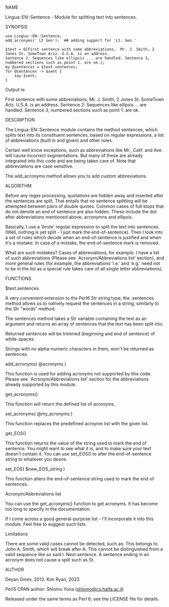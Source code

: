 NAME

Lingua::EN::Sentence - Module for splitting text into sentences.

SYNOPSIS

    use Lingua::EN::Sentence;
    add_acronyms(' Lt Gen');  ## adding support for 'Lt. Gen.' 

    $text = Q[First sentence with some abbreviations,  Mr. J. Smith, 2 Jones St. SomeTown Ariz. U.S.A. is an address.
    Sentence 2: Sequences like ellipsis ... are handled. Sentence 3, numbered sections such as point 1. are ok.];
    my @sentences = $text.sentences;
    for @sentences -> $sent {
        say $sent;
    }


Output is:

First sentence with some abbreviations, Mr. J. Smith, 2 Jones St. SomeTown
Ariz. U.S.A. is an address. Sentence 2: Sequences like ellipsis ... are
handled. Sentence 3, numbered sections such as point 1. are ok.

DESCRIPTION

The Lingua::EN::Sentence module contains the method sentences, which splits
text into its constituent sentences, based on regular expressions, a list
of abbreviations (built in and given) and other rules.

Certain well know exceptions, such as abbreviations like Mr., Calif. and
Ave. will cause incorrect segmentations. But many of these are already
integrated into this code and are being taken care of. Note that
abbreviations are case sensitive.

The add_acronyms method allows you to add custom abbreviations.

ALGORITHM

Before any regex processing, quotations are hidden away and inserted after
the sentences are split. That entails that no sentence splitting will be
attempted between pairs of double quotes. Common cases of full stops that
do not denote an end of sentence are also hidden. These include the dot
after abbreviations mentioned above, acronymns and ellipsis.

Basically, I use a 'brute' regular expression to split the text into
sentences. (Well, nothing is yet split - I just mark the end-of-sentence).
Then I look into a set of rules which decide when an end-of-sentence is
justified and when it's a mistake. In case of a mistake, the
end-of-sentence mark is removed. 

What are such mistakes? Cases of abbreviations, for example. I have a list
of such abbreviations (Please see `Acronym/Abbreviations list' section),
and more general rules (for example, the abbreviations 'i.e.' and 'e.g.'
need not to be in the list as a special rule takes care of all single
letter abbreviations).

FUNCTIONS

  $text.sentences

A very convenient extension to the Perl6 Str string type, the .sentences
method allows us to natively request the sentences in a string, similarly
to the Str "words" method.

The sentences method takes a Str variable containing the text as an
argument and returns an array of sentences that the text has been split
into.

Returned sentences will be trimmed (beginning and end of sentence) of
white-spaces.

Strings with no alpha-numeric characters in them, won't be returned as
sentences.

  add_acronyms( @acronyms )

This function is used for adding acronyms not supported by this code.
Please see `Acronym/Abbreviations list' section for the abbreviations
already supported by this module.

  get_acronyms()

This function will return the defined list of acronyms.

  set_acronyms( @my_acronyms )

This function replaces the predefined acroynm list with the given list.

  get_EOS()

This function returns the value of the string used to mark the end of
sentence. You might want to see what it is, and to make sure your text
doesn't contain it. You can use set_EOS() to alter the end-of-sentence
string to whatever you desire.

  set_EOS( $new_EOS_string )

This function alters the end-of-sentence string used to mark the end of
sentences.

Acronym/Abbreviations list

You can use the get_acronyms() function to get acronyms. It has become too
long to specify in the documentation.

If I come across a good general-purpose list - I'll incorporate it into
this module. Feel free to suggest such lists.

Limitations

There are some valid cases cannot be detected, such as: This belongs to
John A. Smith, which will break after A. This cannot be distinguished from
a valid sequence like so said I. Next sentence. A sentence ending in an
acronym does not cause a split such as St.

AUTHOR

Deyan Ginev, 2013. Kim Ryan, 2023

Perl5 CPAN author: Shlomo Yona (shlomo@cs.haifa.ac.il)

Released under the same terms as Perl 6; see the LICENSE file for details.
